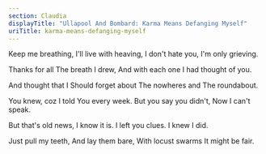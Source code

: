 ```yaml
---
section: Claudia
displayTitle: "Ullapool And Bombard: Karma Means Defanging Myself"
uriTitle: karma-means-defanging-myself
---
```


Keep me breathing,
I'll live with heaving,
I don't hate you,
I'm only grieving.

Thanks for all
The breath I drew,
And with each one
I had thought of you.

And thought that I
Should forget about
The nowheres and
The roundabout.

You knew, coz I told
You every week.
But you say you didn't,
Now I can't speak.

But that's old news,
I know it is.
I left you clues.
I knew I did.

Just pull my teeth,
And lay them bare,
With locust swarms
It might be fair.
